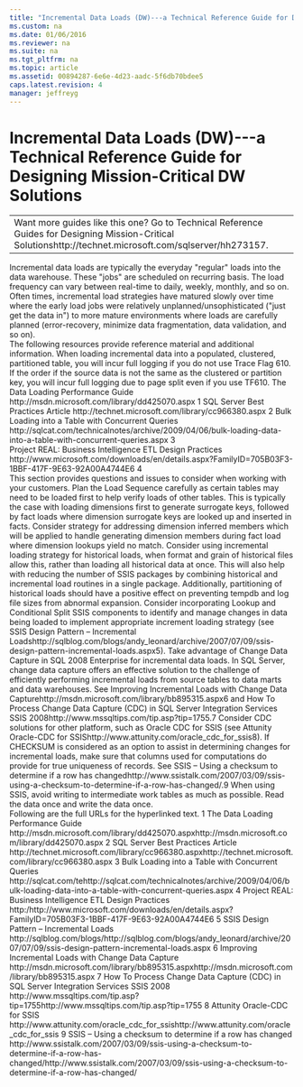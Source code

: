 ```yaml
---
title: "Incremental Data Loads (DW)---a Technical Reference Guide for Designing Mission-Critical DW Solutions"
ms.custom: na
ms.date: 01/06/2016
ms.reviewer: na
ms.suite: na
ms.tgt_pltfrm: na
ms.topic: article
ms.assetid: 00894287-6e6e-4d23-aadc-5f6db70bdee5
caps.latest.revision: 4
manager: jeffreyg
---
```

# Incremental Data Loads (DW)---a Technical Reference Guide for Designing Mission-Critical DW Solutions
<?xml version="1.0" encoding="utf-8"?>
<developerConceptualDocument xmlns="http://ddue.schemas.microsoft.com/authoring/2003/5" xmlns:xlink="http://www.w3.org/1999/xlink" xmlns:xsi="http://www.w3.org/2001/XMLSchema-instance" xsi:schemaLocation="http://ddue.schemas.microsoft.com/authoring/2003/5 http://clixdevr3.blob.core.windows.net/ddueschema/developer.xsd">
  <introduction>
    <table xmlns:caps="http://schemas.microsoft.com/build/caps/2013/11">
      <tbody>
        <tr>
          <TD>
            <para>
              <embeddedLabel>Want more guides like this one?</embeddedLabel> Go to <externalLink><linkText>Technical Reference Guides for Designing Mission-Critical Solutions</linkText><linkUri>http://technet.microsoft.com/sqlserver/hh273157</linkUri></externalLink>.</para>
          </TD>
        </tr>
      </tbody>
    </table>
    <para>Incremental data loads are typically the everyday "regular" loads into the data warehouse. These "jobs" are scheduled on recurring basis. The load frequency can vary between real-time to daily, weekly, monthly, and so on. Often times, incremental load strategies have matured slowly over time where the early load jobs were relatively unplanned/unsophisticated ("just get the data in") to more mature environments where loads are carefully planned (error-recovery, minimize data fragmentation, data validation, and so on).</para>
  </introduction>
  <section>
    <title>Best Practices</title>
    <content>
      <para>The following resources provide reference material and additional information.</para>
      <list class="bullet">
        <listItem>
          <para>When loading incremental data into a populated, clustered, partitioned table, you will incur full logging if you do not use Trace Flag 610. If the order if the source data is not the same as the clustered or partition key, you will incur full logging due to page split even if you use TF610.</para>
        </listItem>
        <listItem>
          <para>
            <externalLink>
              <linkText>The Data Loading Performance Guide</linkText>
              <linkUri>http://msdn.microsoft.com/library/dd425070.aspx</linkUri>
            </externalLink>
            <superscript>1</superscript>
          </para>
        </listItem>
        <listItem>
          <para>
            <externalLink>
              <linkText>SQL Server Best Practices Article</linkText>
              <linkUri>http://technet.microsoft.com/library/cc966380.aspx</linkUri>
            </externalLink>
            <superscript>2</superscript>
          </para>
        </listItem>
        <listItem>
          <para>
            <externalLink>
              <linkText>Bulk Loading into a Table with Concurrent Queries</linkText>
              <linkUri>http://sqlcat.com/technicalnotes/archive/2009/04/06/bulk-loading-data-into-a-table-with-concurrent-queries.aspx</linkUri>
            </externalLink>
            <superscript>3</superscript>
          </para>
        </listItem>
      </list>
    </content>
  </section>
  <section>
    <title>Case Studies and References</title>
    <content>
      <para>
        <externalLink>
          <linkText>Project REAL: Business Intelligence ETL Design Practices</linkText>
          <linkUri>http://www.microsoft.com/downloads/en/details.aspx?FamilyID=705B03F3-1BBF-417F-9E63-92A00A4744E6</linkUri>
        </externalLink>
        <superscript>4</superscript>
      </para>
    </content>
  </section>
  <section>
    <title>Questions and Considerations</title>
    <content>
      <para>This section provides questions and issues to consider when working with your customers.</para>
      <list class="bullet">
        <listItem>
          <para>Plan the Load Sequence carefully as certain tables may need to be loaded first to help verify loads of other tables. This is typically the case with loading dimensions first to generate surrogate keys, followed by fact loads where dimension surrogate keys are looked up and inserted in facts. Consider strategy for addressing dimension inferred members which will be applied to handle generating dimension members during fact load where dimension lookups yield no match.</para>
        </listItem>
        <listItem>
          <para>Consider using incremental loading strategy for historical loads, when format and grain of historical files allow this, rather than loading all historical data at once. This will also help with reducing the number of SSIS packages by combining historical and incremental load routines in a single package. Additionally, partitioning of historical loads should have a positive effect on preventing tempdb and log file sizes from abnormal expansion.</para>
        </listItem>
        <listItem>
          <para>Consider incorporating Lookup and Conditional Split SSIS components to identify and manage changes in data being loaded to implement appropriate increment loading strategy (see <externalLink><linkText>SSIS Design Pattern – Incremental Loads</linkText><linkUri>http://sqlblog.com/blogs/andy_leonard/archive/2007/07/09/ssis-design-pattern-incremental-loads.aspx</linkUri></externalLink><superscript>5</superscript>).</para>
        </listItem>
        <listItem>
          <para> Take advantage of Change Data Capture in SQL 2008 Enterprise for incremental data loads. In SQL Server, change data capture offers an effective solution to the challenge of efficiently performing incremental loads from source tables to data marts and data warehouses. See <externalLink><linkText>Improving Incremental Loads with Change Data Capture</linkText><linkUri>http://msdn.microsoft.com/library/bb895315.aspx</linkUri></externalLink><superscript>6</superscript> and <externalLink><linkText>How To Process Change Data Capture (CDC) in SQL Server Integration Services SSIS 2008</linkText><linkUri>http://www.mssqltips.com/tip.asp?tip=1755</linkUri></externalLink>.<superscript>7</superscript></para>
        </listItem>
        <listItem>
          <para>Consider CDC solutions for other platform, such as Oracle CDC for SSIS (see <externalLink><linkText>Attunity Oracle-CDC for SSIS</linkText><linkUri>http://www.attunity.com/oracle_cdc_for_ssis</linkUri></externalLink><superscript>8</superscript>). </para>
        </listItem>
        <listItem>
          <para>If CHECKSUM is considered as an option to assist in determining changes for incremental loads, make sure that columns used for computations do provide for true uniqueness of records. See <externalLink><linkText>SSIS – Using a checksum to determine if a row has changed</linkText><linkUri>http://www.ssistalk.com/2007/03/09/ssis-using-a-checksum-to-determine-if-a-row-has-changed/</linkUri></externalLink>.<superscript>9</superscript></para>
        </listItem>
        <listItem>
          <para>When using SSIS, avoid writing to intermediate work tables as much as possible. Read the data once and write the data once.</para>
        </listItem>
      </list>
    </content>
  </section>
  <section>
    <title>Appendix</title>
    <content>
      <para>Following are the full URLs for the hyperlinked text.</para>
      <para>
        <superscript>1</superscript> The Data Loading Performance Guide <externalLink><linkText>http://msdn.microsoft.com/library/dd425070.aspx</linkText><linkUri>http://msdn.microsoft.com/library/dd425070.aspx</linkUri></externalLink></para>
      <para>
        <superscript>2</superscript> SQL Server Best Practices Article  <externalLink><linkText>http://technet.microsoft.com/library/cc966380.aspx</linkText><linkUri>http://technet.microsoft.com/library/cc966380.aspx</linkUri></externalLink></para>
      <para>
        <superscript>3</superscript> Bulk Loading into a Table with Concurrent Queries  <externalLink><linkText>http://sqlcat.com/te</linkText><linkUri>http://sqlcat.com/technicalnotes/archive/2009/04/06/bulk-loading-data-into-a-table-with-concurrent-queries.aspx</linkUri></externalLink></para>
      <para>
        <superscript>4</superscript> Project REAL: Business Intelligence ETL Design Practices <externalLink><linkText>http:/</linkText><linkUri>http://www.microsoft.com/downloads/en/details.aspx?FamilyID=705B03F3-1BBF-417F-9E63-92A00A4744E6</linkUri></externalLink></para>
      <para>
        <superscript>5</superscript> SSIS Design Pattern – Incremental Loads <externalLink><linkText>http://sqlblog.com/blogs/</linkText><linkUri>http://sqlblog.com/blogs/andy_leonard/archive/2007/07/09/ssis-design-pattern-incremental-loads.aspx</linkUri></externalLink></para>
      <para>
        <superscript>6</superscript> Improving Incremental Loads with Change Data Capture <externalLink><linkText>http://msdn.microsoft.com/library/bb895315.aspx</linkText><linkUri>http://msdn.microsoft.com/library/bb895315.aspx</linkUri></externalLink></para>
      <para>
        <superscript>7</superscript> How To Process Change Data Capture (CDC) in SQL Server Integration Services SSIS 2008  <externalLink><linkText>http://www.mssqltips.com/tip.asp?tip=1755</linkText><linkUri>http://www.mssqltips.com/tip.asp?tip=1755</linkUri></externalLink></para>
      <para>
        <superscript>8</superscript> Attunity Oracle-CDC for SSIS  <externalLink><linkText>http://www.attunity.com/oracle_cdc_for_ssis</linkText><linkUri>http://www.attunity.com/oracle_cdc_for_ssis</linkUri></externalLink></para>
      <para>
        <superscript>9</superscript> SSIS – Using a checksum to determine if a row has changed  <externalLink><linkText>http://www.ssistalk.com/2007/03/09/ssis-using-a-checksum-to-determine-if-a-row-has-changed/</linkText><linkUri>http://www.ssistalk.com/2007/03/09/ssis-using-a-checksum-to-determine-if-a-row-has-changed/</linkUri></externalLink></para>
    </content>
  </section>
  <relatedTopics />
</developerConceptualDocument>
